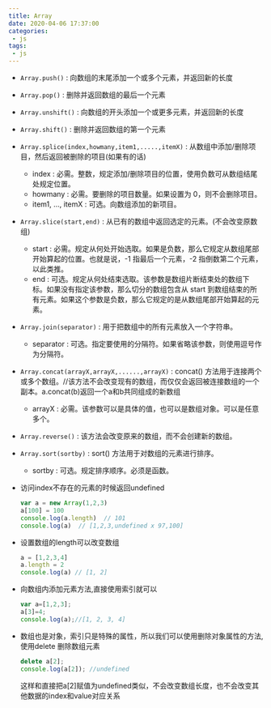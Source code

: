 ```yaml
---
title: Array
date: 2020-04-06 17:37:00
categories:
 - js
tags:
 - js
---
```


- `Array.push()` : 向数组的末尾添加一个或多个元素，并返回新的长度
- `Array.pop()` : 删除并返回数组的最后一个元素
- `Array.unshift()` : 向数组的开头添加一个或更多元素，并返回新的长度
- `Array.shift()` : 删除并返回数组的第一个元素
- `Array.splice(index,howmany,item1,.....,itemX)` : 从数组中添加/删除项目，然后返回被删除的项目(如果有的话)
    - index : 必需。整数，规定添加/删除项目的位置，使用负数可从数组结尾处规定位置。
    - howmany : 必需。要删除的项目数量。如果设置为 0，则不会删除项目。
    - item1, ..., itemX : 可选。向数组添加的新项目。

- `Array.slice(start,end)` : 从已有的数组中返回选定的元素。(不会改变原数组)
    - start : 必需。规定从何处开始选取。如果是负数，那么它规定从数组尾部开始算起的位置。也就是说，-1 指最后一个元素，-2 指倒数第二个元素，以此类推。
    - end : 可选。规定从何处结束选取。该参数是数组片断结束处的数组下标。如果没有指定该参数，那么切分的数组包含从 start 到数组结束的所有元素。如果这个参数是负数，那么它规定的是从数组尾部开始算起的元素。

- `Array.join(separator)` : 用于把数组中的所有元素放入一个字符串。
    - separator : 可选。指定要使用的分隔符。如果省略该参数，则使用逗号作为分隔符。

- `Array.concat(arrayX,arrayX,......,arrayX)` : concat() 方法用于连接两个或多个数组。//该方法不会改变现有的数组，而仅仅会返回被连接数组的一个副本。a.concat(b)返回一个a和b共同组成的新数组
    - arrayX : 必需。该参数可以是具体的值，也可以是数组对象。可以是任意多个。

- `Array.reverse()` : 该方法会改变原来的数组，而不会创建新的数组。

- `Array.sort(sortby)` : sort() 方法用于对数组的元素进行排序。
    - sortby : 可选。规定排序顺序。必须是函数。

-  访问index不存在的元素的时候返回undefined
    ``` js
    var a = new Array(1,2,3)
    a[100] = 100
    console.log(a.length)  // 101
    console.log(a)  // [1,2,3,undefined x 97,100]
    ```
- 设置数组的length可以改变数组
    ``` js
    a = [1,2,3,4]
    a.length = 2
    console.log(a) // [1, 2]
    ```
- 向数组内添加元素方法,直接使用索引就可以
    ``` js
    var a=[1,2,3];
    a[3]=4;
    console.log(a);//[1, 2, 3, 4]
    ```
- 数组也是对象，索引只是特殊的属性，所以我们可以使用删除对象属性的方法,使用delete 删除数组元素
    ``` js
    delete a[2];
    console.log(a[2]); //undefined
    ```
    这样和直接把a[2]赋值为undefined类似，不会改变数组长度，也不会改变其他数据的index和value对应关系